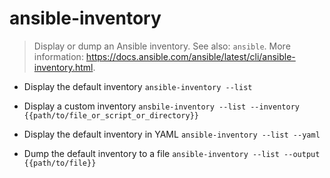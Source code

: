 # ansible-inventory
> Display or dump an Ansible inventory.
> See also: `ansible`.
> More information: <https://docs.ansible.com/ansible/latest/cli/ansible-inventory.html>.

- Display the default inventory
`ansible-inventory --list`

- Display a custom inventory
`ansbile-inventory --list --inventory {{path/to/file_or_script_or_directory}}`

- Display the default inventory in YAML
`ansible-inventory --list --yaml`

- Dump the default inventory to a file
`ansible-inventory --list --output {{path/to/file}}`
